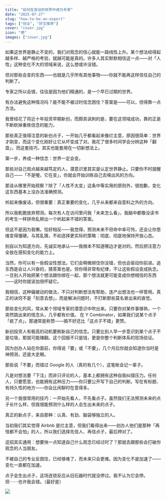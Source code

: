 ```yaml
---
title: "如何在变动的世界中成为专家"
date: "2025-07-27"
slug: "how-to-be-an-expert"
tags: ["创业", "好文推荐"]
cover: "cover.jpg"
icon: "😎"
images: ["cover.jpg"]
---
```

如果这世界是静止不变的，我们对观念的信心就能一路线性上升。某个想法经得起越多样、越严格的考验，就越可能是真的。许多人其实默默相信这一点——对「人性」这种变化不大的领域来说，这么想或许没错。



但对那些会变的东西——也就是几乎所有其他事物——你就不能再这样信任自己的判断了。



专家之所以会错，往往是因为他们精通的，是一个早已过期的世界。



有办法避免这种情况吗？能不能不被过时信念困住？答案是——可以，但得靠一点方法。



我曾经花了将近十年投资早期新创，而颇具讽刺的是，要在这领域成功，靠的正是不断砍掉重练信念的能力。



那些真正值得注意的新创点子，一开始几乎都看起来像烂主意，原因很简单：世界才刚变，而这个变化刚好让它从坏变成了对。我花了很多时间学会分辨这种「翻盘」，而这套技巧，其实也能套用在一切新想法上。



第一步，养成一种信念：世界一定会变。



那些对自己观点越来越笃定的人，潜意识里其实是认定世界静止。只要你不时提醒自己——「不是喔，它在变」，你就会开始训练自己去嗅出风的方向。



那该从哪里开始观察？除了「人性不太变」这条中等实用的原则外，很抱歉，变化这东西基本上没办法准确预测。



听起来像废话，但很重要：真正重要的变化，几乎从来都来自意料之外的方向。



所以我乾脆放弃预测。每次有人在访问里问我「未来怎么看」，我脑中都像没读书的考生一样拼命乱掰出一个听起来不错的答案。



但这不是因为我懒。恰好相反——我觉得，预测未来不但命中率可怜，还会让你思维变得僵硬。与其乱猜，不如选择更实际的策略：彻底、彻底地保持开放心态。



别自以为知道方向，先诚实地承认——我根本不知道哪边才是对的。然后把注意力全放在感知变化的能力上。



当然，你可以有一些假设性想法。它们会稍微绑住你没错，但也会驱动你前进。追东西是会让人兴奋的，猜答案也是。但你得非常有纪律，不让这些假设变成执念。
一旦别人开始把某个想法跟你绑在一起，那个想法就更可能变成你想相信的东西——这时你就该加倍怀疑它。



我相信，这种偏被动的做法，不只对判断想法有帮助，连产出想法也一样管用。真正的诀窍不是「刻意去想」，而是解决问题时，不打断那些莫名冒出来的直觉。



那些变化的风，常从某个领域专家的潜意识中吹出来。只要你对某件事够熟，一个突然跳出来的怪念头，几乎都有价值。
在 Y Combinator，如果我们说某个点子「疯了点」，那通常是称赞——搞不好还比「这点子不错」更赞。



新创投资人有极高的动机要刷新自己的信念。只要比别人早一步意识到某个点子不是垃圾，那就可能赚翻。这个回报不只是钱，更是你整个判断体系的现场验证。



因为创办人站在你面前，你得说「要」或「不要」，几个月后你就会知道你当时是神预测，还是大走眼。



那些说「不要」而错过 Google 的人（真的有几个），这笔帐会记一辈子。



凡是对想法要「下注」而非只评论的人，基本上都拥有这种自我纠错压力。任何人，只要愿意，也能拥有这种压力——你只要公开写下自己的判断。写在有标题、有持久性的地方——你会比闲聊时在意得多。



另一个我很常用的技巧：一开始先看人，不先看点子。虽然我们无法预测未来的点子长什么样，但我很能预测什么样的人会生出未来的点子。



真正的新点子，来自那种：认真、有劲、脑袋够独立的人。



当初我们其实觉得 Airbnb 是烂主意，但我们看得出来——创办人他们是那种「再怪都不会怕」的人，所以我们选择先信人、再信点子，最后押对了。



这招其实通用：想要快一点知道自己什么观念已经过时了？那就去跟那些会打破你观念的人当朋友。



不被自己的专业反困住，已经够难了，而未来只会更难。因为变化不是加速了——变化一直都在加速。



点子会生出点子，这场连锁反应从旧石器时代就没停过。我不认为它会停。
但⋯⋯也许我会错。（最好是）




![](https://prod-files-secure.s3.us-west-2.amazonaws.com/112d0858-5090-4d34-a606-b75eb8d65fd2/46476355-9cf3-4e99-9b7a-3531bc426380/1000202064.png?X-Amz-Algorithm=AWS4-HMAC-SHA256&X-Amz-Content-Sha256=UNSIGNED-PAYLOAD&X-Amz-Credential=ASIAZI2LB466V5X7OC3D%2F20250812%2Fus-west-2%2Fs3%2Faws4_request&X-Amz-Date=20250812T111220Z&X-Amz-Expires=3600&X-Amz-Security-Token=IQoJb3JpZ2luX2VjEMv%2F%2F%2F%2F%2F%2F%2F%2F%2F%2FwEaCXVzLXdlc3QtMiJHMEUCIQCtUPvH2U8AecYgZYS2lAg%2FKMra6EYqvMNpIbFk6A5OBQIgCMVHao2NvMlg1BFkmfRiGye41qOw4W5JCAERcKUPF7sq%2FwMIFBAAGgw2Mzc0MjMxODM4MDUiDONnpCeO%2FdrEDZq2lircA9nS7oRCgWVZQpOPHLvsWczjXLIi%2B8GzzTW2YSJdqeOaY9pjRAm%2FAR7LuSlFSyiUBLB9Zg9KyBrEjxJffxLYCH1gUPPOxlPnA2vsBiOeTk739mJY6HwjRdZyBq9syQpZpKyMie2w%2FrhhdTYV2mPDGzTfoD2pHlf0CoajXM1G4nkgsXah8%2Buko3dDKxMq5OB%2BfyrAVTY304i%2FfQbNWmMdWEG%2BvOhBNLtXIhTAQDyjudhKWVOlO7ASOC198w4EuzBk7r5MjUQYSp6JqwrwzBJjhw9B3JWwDHRNl8e2J4Jww1OIve4yxb7U6UJAic0fej7XmBzQbKSI71qYGoErS56cKgNe%2BFl5wyo6ZhtLVcfpj2n%2BhPEvdxV68AK%2FswCdO%2FmBNh4DoIGHiEpDOy7PFxbVwljyJqUaLQwR217RCHRKF25Dc3JNlhjJy7CKL9F8VJoBRCQDWTaCLIom0YeBWZQ8rrOD04DcPbmpx7V%2B6OW6CAteqnaiff8cVNxEUvouVafH7tJYOAyiJk%2B2rZU399%2FJ2fvAa7ehws%2Bq2vBqcp11crFKKW8mN3lV%2BaSMpBFhzbtjz3FkNwAVTyR9A8GR7cF6h5qZmnQWbKePnXZkSCradHIzaeWOWz7ZQ8g%2FrUKsMJqy7MQGOqUBgih%2F0pkzgBgTs1m%2FrC53qq81cuaS%2BPgCdzRv8EvvEZ29YQJhEZ2JxjBEr7mRMUI%2FFl8LWvuHCDShtuAVfPvyD%2F9dqFz0N41e8zJT4BxjeRXpniQjv3Yqlreqt%2Foj1GoHvFMkFn79I2eDmu4rrXWFDsh1SUidyYe8mY4xyjeUo%2BNRctQQ1bDar8MNclEgvR4ownIbraL5Qfh02KsLqHEjMIxHF%2FIb&X-Amz-Signature=f9af421e4839db718a4058579f90208b1fdc45615e48325dfdfb52092aab1c6e&X-Amz-SignedHeaders=host&x-amz-checksum-mode=ENABLED&x-id=GetObject)


